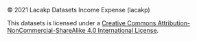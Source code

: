 © 2021 Lacakp Datasets Income Expense (lacakp)

This datasets is licensed under a [Creative Commons Attribution-NonCommercial-ShareAlike 4.0
International License](http://creativecommons.org/licenses/by-nc-sa/4.0/).
